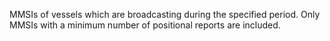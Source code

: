 MMSIs of vessels which are broadcasting during the specified period.  Only
MMSIs with a minimum number of positional reports are included.